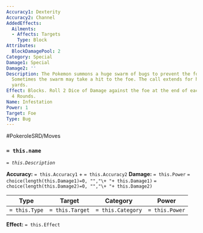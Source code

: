 ```yaml
---
Accuracy1: Dexterity
Accuracy2: Channel
AddedEffects:
  Ailments:
  - Affects: Targets
    Type: Block
Attributes:
  BlockDamagePool: 2
Category: Special
Damage1: Special
Damage2: ''
Description: The Pokemon summons a huge swarm of bugs to prevent the foe from escaping.
  Sometimes the swarm may take a hit to the foe. The call extends for hundreds of
  yards.
Effect: Blocks. Roll 2 Dice of Damage against the foe at the end of each Round. Lasts
  4 Rounds.
Name: Infestation
Power: 1
Target: Foe
Type: Bug
---
```


#PokeroleSRD/Moves

### `= this.name`
*`= this.Description`*

**Accuracy:** `= this.Accuracy1` + `= this.Accuracy2`
**Damage:** `= this.Power` `= choice(length(this.Damage1)=0, "","\+ "+ this.Damage1)` `= choice(length(this.Damage2)=0, "","\+ "+ this.Damage2)`

| Type          | Target          | Category          | Power          |
| ------------- | --------------- | ----------------  | -------------- |
| `= this.Type` | `= this.Target` | `= this.Category` | `= this.Power` | 

**Effect:** `= this.Effect`
